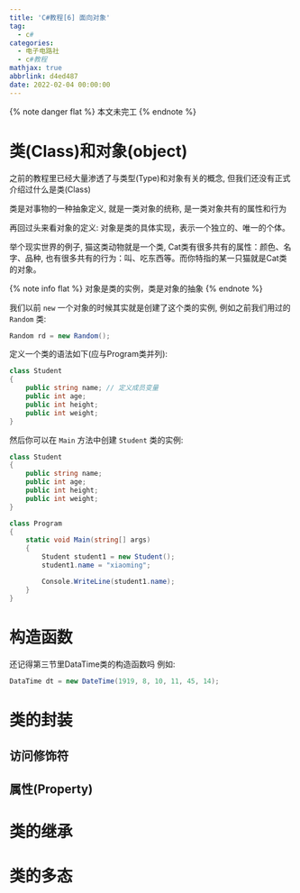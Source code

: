 ```yaml
---
title: 'C#教程[6] 面向对象'
tag:
  - c#
categories:
  - 电子电路社
  - c#教程
mathjax: true
abbrlink: d4ed487
date: 2022-02-04 00:00:00
---
```


{% note danger flat %}
本文未完工
{% endnote %}

# 类(Class)和对象(object)

之前的教程里已经大量渗透了与类型(Type)和对象有关的概念, 但我们还没有正式介绍过什么是类(Class)

类是对事物的一种抽象定义, 就是一类对象的统称, 是一类对象共有的属性和行为

再回过头来看对象的定义: 对象是类的具体实现，表示一个独立的、唯一的个体。

举个现实世界的例子, 猫这类动物就是一个类, Cat类有很多共有的属性：颜色、名字、品种, 也有很多共有的行为：叫、吃东西等。而你特指的某一只猫就是Cat类的对象。

{% note info flat %}
对象是类的实例，类是对象的抽象
{% endnote %}

我们以前 `new` 一个对象的时候其实就是创建了这个类的实例, 例如之前我们用过的 `Random` 类:
```csharp
Random rd = new Random();
```

定义一个类的语法如下(应与Program类并列):
```csharp
class Student
{
    public string name; // 定义成员变量
    public int age;
    public int height;
    public int weight;
}
```

然后你可以在 `Main` 方法中创建 `Student` 类的实例:

```csharp
class Student
{
    public string name;
    public int age;
    public int height;
    public int weight;
}

class Program
{
    static void Main(string[] args)
    {
        Student student1 = new Student();
        student1.name = "xiaoming";

        Console.WriteLine(student1.name);
    }
}
```

# 构造函数

还记得第三节里DataTime类的构造函数吗 
例如:
```csharp
DataTime dt = new DateTime(1919, 8, 10, 11, 45, 14);
```

# 类的封装

## 访问修饰符

## 属性(Property)

# 类的继承

# 类的多态